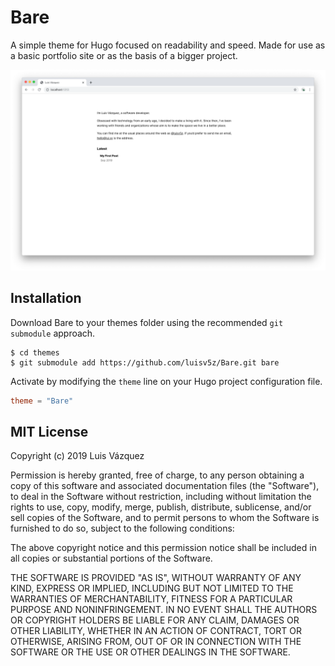 # Bare

A simple theme for Hugo focused on readability and speed. Made for use as a basic portfolio site or as the basis of a bigger project.

![Bare preview.](https://github.com/luisv5z/Bare/raw/master/preview.png?raw=true)

## Installation

Download Bare to your themes folder using the recommended `git submodule` approach.

```console
$ cd themes
$ git submodule add https://github.com/luisv5z/Bare.git bare
```

Activate by modifying the `theme` line on your Hugo project configuration file.

```toml
theme = "Bare"
```

## MIT License

Copyright (c) 2019 Luis Vázquez

Permission is hereby granted, free of charge, to any person obtaining a copy
of this software and associated documentation files (the "Software"), to deal
in the Software without restriction, including without limitation the rights
to use, copy, modify, merge, publish, distribute, sublicense, and/or sell
copies of the Software, and to permit persons to whom the Software is
furnished to do so, subject to the following conditions:

The above copyright notice and this permission notice shall be included in all
copies or substantial portions of the Software.

THE SOFTWARE IS PROVIDED "AS IS", WITHOUT WARRANTY OF ANY KIND, EXPRESS OR
IMPLIED, INCLUDING BUT NOT LIMITED TO THE WARRANTIES OF MERCHANTABILITY,
FITNESS FOR A PARTICULAR PURPOSE AND NONINFRINGEMENT. IN NO EVENT SHALL THE
AUTHORS OR COPYRIGHT HOLDERS BE LIABLE FOR ANY CLAIM, DAMAGES OR OTHER
LIABILITY, WHETHER IN AN ACTION OF CONTRACT, TORT OR OTHERWISE, ARISING FROM,
OUT OF OR IN CONNECTION WITH THE SOFTWARE OR THE USE OR OTHER DEALINGS IN THE
SOFTWARE.